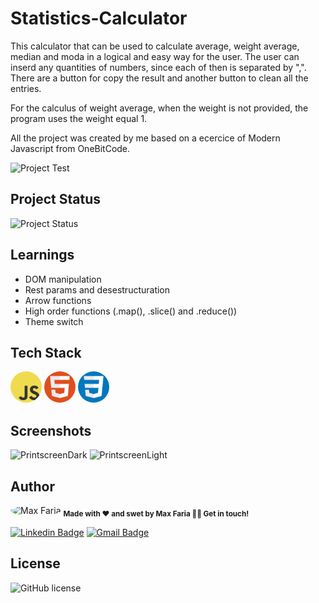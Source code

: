 # Statistics-Calculator 
This calculator that can be used to calculate average, weight average, median and moda in a logical and easy way for the user. The user can inserd any quantities of numbers, since each of then is separated by ",". There are a button for copy the result and another button to clean all the entries.

For the calculus of weight average, when the weight is not provided, the program uses the weight equal 1.

All the project was created by me based on a ecercice of Modern Javascript from OneBitCode.

![Project Test](https://img.shields.io/badge/tested-approved-success)

## Project Status

![Project Status](https://img.shields.io/badge/status-underConstruction-yellow)

## Learnings

- DOM manipulation
- Rest params and desestructuration 
- Arrow functions
- High order functions (.map(), .slice() and .reduce())
- Theme switch


## Tech Stack

<div display:"flex">
<a>
 <img style="border-radius: 50%;" src="https://github.com/tandpfun/skill-icons/blob/main/icons/JavaScript.svg" width="50px;"/>
 </a>
 <a>
 <img style="border-radius: 50%;" src="https://github.com/tandpfun/skill-icons/blob/main/icons/HTML.svg" width="50px;"/>
 </a>
 
<a>
 <img style="border-radius: 50%;" src="https://github.com/tandpfun/skill-icons/blob/main/icons/CSS.svg" width="50px;"/>
 </a>
 </div>


## Screenshots

![PrintscreenDark](https://github.com/max-faria/Statistics-Calculator/assets/127763619/8cd7a560-6f4a-4059-a149-e57cd065a48b)
![PrintscreenLight](https://github.com/max-faria/Statistics-Calculator/assets/127763619/2598f9af-b4ea-43db-ba0e-85cde7f99f29)

## Author

<a>
 <img style="border-radius: 50%;" src="https://avatars.githubusercontent.com/u/127763619?s=400&u=e41acd5947731c4604b1b0fd518426939e6bfdf8&v=4" width="100px;" alt="Max Faria"/>
 <sub><b> Made with ❤️ and swet by Max Faria 👋🏽 Get in touch!</b></sub></a> <a></a>
 <br />

[![Linkedin Badge](https://img.shields.io/badge/-Max-blue?style=flat-square&logo=Linkedin&logoColor=white&link=https://www.linkedin.com/in/tgmarinho/)]([https://www.linkedin.com/in/tgmarinho/](https://www.linkedin.com/in/max-faria-b212801ba/)) 
[![Gmail Badge](https://img.shields.io/badge/-mxxfaria@gmail.com-c14438?style=flat-square&logo=Gmail&logoColor=white&link=mailto:mxxfaria@gmail.com)](mailto:mxxfaria@gmail.com)

## License
![GitHub license](https://img.shields.io/badge/license-MIT-brightgreen)

